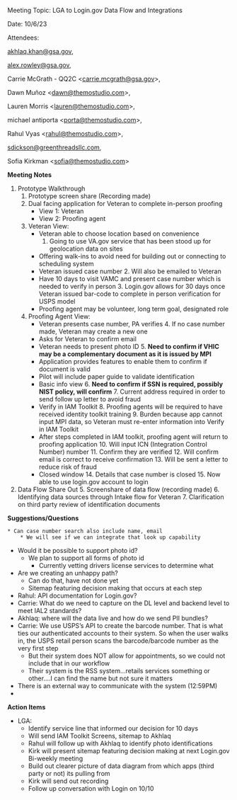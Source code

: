 
Meeting Topic: LGA to Login.gov Data Flow and Integrations

Date: 10/6/23

Attendees: 

[akhlaq.khan@gsa.gov](mailto:akhlaq.khan@gsa.gov),

 alex.rowley@gsa.gov, 

Carrie McGrath - QQ2C &lt;carrie.mcgrath@gsa.gov>, 

Dawn Muñoz &lt;dawn@themostudio.com>, 

Lauren Morris &lt;lauren@themostudio.com>, 

michael antiporta &lt;porta@themostudio.com>, 

Rahul Vyas &lt;rahul@themostudio.com>, 

sdickson@greenthreadsllc.com, 

Sofia Kirkman &lt;[sofia@themostudio.com](mailto:sofia@themostudio.com)>

**Meeting Notes**



1. Prototype Walkthrough
    1. Prototype screen share (Recording made)
    2. Dual facing application for Veteran to complete in-person proofing
        * View 1: Veteran
        * View 2: Proofing agent
    3. Veteran View:
        * Veteran able to choose location based on convenience
            1. Going to use VA.gov service that has been stood up for geolocation data on sites
        * Offering walk-ins to avoid need for building out or connecting to scheduling system
        * Veteran issued case number
            2. Will also be emailed to Veteran
        * Have 10 days to visit VAMC and present case number which is needed to verify in person
            3. Login.gov allows for 30 days once Veteran issued bar-code to complete in person verification for USPS model
        * Proofing agent may be volunteer, long term goal, designated role
    4. Proofing Agent View:
        * Veteran presents case number, PA verifies
            4. If no case number made, Veteran may create a new one
        * Asks for Veteran to confirm email
        * Veteran needs to present photo ID
            5. **Need to confirm if VHIC may be a complementary document as it is issued by MPI**
        * Application provides features to enable them to confirm if document is valid
        * Pilot will include paper guide to validate identification
        * Basic info view
            6. **Need to confirm if SSN is required, possibly NIST policy, will confirm**
            7. Current address required in order to send follow up letter to avoid fraud
        * Verify in IAM Toolkit
            8. Proofing agents will be required to have received identity toolkit training
            9. Burden because app cannot input MPI data, so Veteran must re-enter information into Verify in IAM Toolkit
        * After steps completed in IAM toolkit, proofing agent will return to proofing application
            10. Will input ICN (Integration Control Number) number
            11. Confirm they are verified
            12. Will confirm email is correct to receive confirmation
            13. Will be sent a letter to reduce risk of fraud 
        * Closed window
            14. Details that case number is closed
            15. Now able to use login.gov account to login
2. Data Flow Share Out
    5. Screenshare of data flow (recording made)
    6. Identifying data sources through Intake flow for Veteran
    7. Clarification on third party review of identification documents

**Suggestions/Questions**



    * Can case number search also include name, email
        * We will see if we can integrate that look up capability 
* Would it be possible to support photo id?
    * We plan to support all forms of photo id
        * Currently vetting drivers license services to determine what 
* Are we creating an unhappy path?
    * Can do that, have not done yet
    * Sitemap featuring decision making that occurs at each step
* Rahul: API documentation for Login.gov?
* Carrie: What do we need to capture on the DL level and backend level to meet IAL2 standards?
* Akhlaq: where will the data live and how do we send PII bundles?
* Carrie: We use USPS’s API to create the barcode number. That is what ties our authenticated accounts to their system. So when the user walks in, the USPS retail person scans the barcode/barcode number as the very first step
    * But their system does NOT allow for appointments, so we could not include that in our workflow
    * Their system is the RSS system…retails services something or other….I can find the name but not sure it matters
* There is an external way to communicate with the system (12:59PM)
* 

**Action Items**



* LGA:
    * Identify service line that informed our decision for 10 days
    * Will send IAM Toolkit Screens, sitemap to Akhlaq
    * Rahul will follow up with Akhlaq to identify photo identifications
    * Kirk will present sitemap featuring decision making at next Login.gov Bi-weekly meeting
    * Build out clearer picture of data diagram from which apps (third party or not) its pulling from
    * Kirk will send out recording
    * Follow up conversation with Login on 10/10
